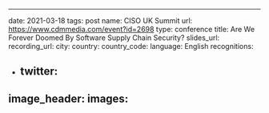 ---
date: 2021-03-18
tags: post
name: CISO UK Summit 
url: https://www.cdmmedia.com/event?id=2698
type: conference
title: Are We Forever Doomed By Software Supply Chain Security?
slides_url: 
recording_url: 
city: 
country: 
country_code: 
language: English
recognitions:
  - twitter:
    - 
image_header: 
images:
  - 
